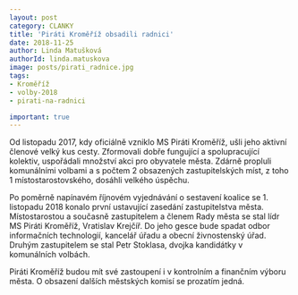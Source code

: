 ```yaml
---
layout: post
category: CLANKY
title: 'Piráti Kroměříž obsadili radnici'
date: 2018-11-25
author: Linda Matušková
authorId: linda.matuskova
image: posts/pirati_radnice.jpg
tags: 
- Kroměříž 
- volby-2018
- pirati-na-radnici

important: true
---
```

Od listopadu 2017, kdy oficiálně vzniklo MS Piráti Kroměříž, ušli jeho aktivní členové velký kus cesty. Zformovali dobře fungující a spolupracující kolektiv, uspořádali množství akci pro obyvatele města. Zdárně propluli komunálními volbami a s počtem 2 obsazených zastupitelských míst, z toho 1 místostarostovského, dosáhli velkého úspěchu.

Po poměrně napínavém říjnovém vyjednávání o sestavení koalice se 1. listopadu 2018 konalo první ustavující zasedání zastupitelstva města. Místostarostou a současně zastupitelem a členem Rady města se stal lídr MS Piráti Kroměříž, Vratislav Krejčíř. Do jeho gesce bude spadat odbor informačních technologií, kancelář úřadu a obecní živnostenský úřad. Druhým zastupitelem se stal Petr Stoklasa, dvojka kandidátky v komunálních volbách.

Piráti Kroměříž budou mít své zastoupení i v kontrolním a finančním výboru města. O obsazení dalších městských komisí se prozatím jedná.

